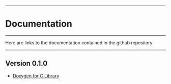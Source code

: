 -----------------------------
# **Documentation**
----------------------------
Here are links to the documentation contained in the github repository
___________________________
## **Version 0.1.0**

* [Doxygen for C Library](https://wzeren.github.io/Displaced-Decay-Counter/docDir/doxygen/C/html/index.html)
